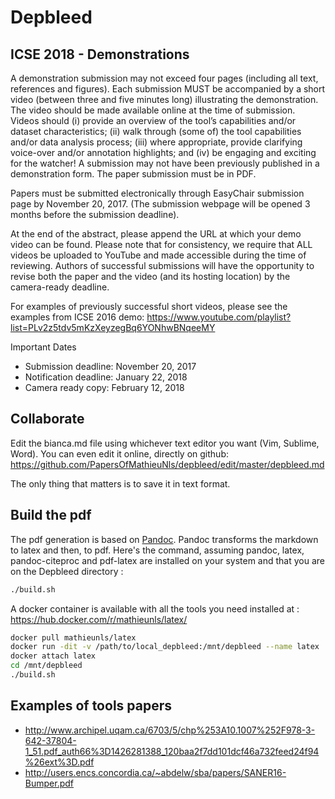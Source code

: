 # Depbleed

## ICSE 2018 - Demonstrations

A demonstration submission may not exceed four pages (including all text, references and figures). Each submission MUST be accompanied by a short video (between three and five minutes long) illustrating the demonstration. The video should be made available online at the time of submission. Videos should (i) provide an overview of the tool’s capabilities and/or dataset characteristics; (ii) walk through (some of) the tool capabilities and/or data analysis process; (iii) where appropriate, provide clarifying voice-over and/or annotation highlights; and (iv) be engaging and exciting for the watcher! A submission may not have been previously published in a demonstration form. The paper submission must be in PDF.

Papers must be submitted electronically through EasyChair submission page by November 20, 2017. (The submission webpage will be opened 3 months before the submission deadline).

At the end of the abstract, please append the URL at which your demo video can be found. Please note that for consistency, we require that ALL videos be uploaded to YouTube and made accessible during the time of reviewing. Authors of successful submissions will have the opportunity to revise both the paper and the video (and its hosting location) by the camera-ready deadline.

For examples of previously successful short videos, please see the examples from ICSE 2016 demo: https://www.youtube.com/playlist?list=PLv2z5tdv5mKzXeyzegBq6YONhwBNqeeMY

Important Dates

- Submission deadline: November 20, 2017
- Notification deadline: January 22, 2018
- Camera ready copy: February 12, 2018

## Collaborate

Edit the bianca.md file using whichever text editor you want (Vim, Sublime, Word).
You can even edit it online, directly on github: https://github.com/PapersOfMathieuNls/depbleed/edit/master/depbleed.md

The only thing that matters is to save it in text format.

## Build the pdf

The pdf generation is based on [Pandoc](http://pandoc.org/). Pandoc transforms the markdown to latex and then, to pdf.
Here's the command, assuming pandoc, latex, pandoc-citeproc and pdf-latex are installed on your system and that you are on the Depbleed directory :

```bash
./build.sh
```

A docker container is available with all the tools you need installed at : https://hub.docker.com/r/mathieunls/latex/

```bash
docker pull mathieunls/latex
docker run -dit -v /path/to/local_depbleed:/mnt/depbleed --name latex
docker attach latex
cd /mnt/depbleed
./build.sh
```

## Examples of tools papers

- http://www.archipel.uqam.ca/6703/5/chp%253A10.1007%252F978-3-642-37804-1_51.pdf_auth66%3D1426281388_120baa2f7dd101dcf46a732feed24f94%26ext%3D.pdf
- http://users.encs.concordia.ca/~abdelw/sba/papers/SANER16-Bumper.pdf